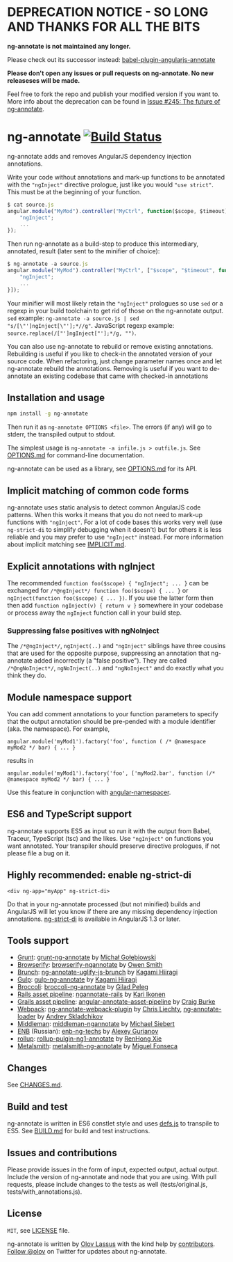 # DEPRECATION NOTICE - SO LONG AND THANKS FOR ALL THE BITS
**ng-annotate is not maintained any longer.**

Please check out its successor instead: [babel-plugin-angularjs-annotate](https://github.com/schmod/babel-plugin-angularjs-annotate)

**Please don't open any issues or pull requests on ng-annotate. No new releaseses will be made.**

Feel free to fork the repo and publish your modified version if you want to. More info about the deprecation can be found in [Issue #245: The future of ng-annotate](https://github.com/olov/ng-annotate/issues/245).


# ng-annotate [![Build Status](https://travis-ci.org/olov/ng-annotate.svg?branch=master)](https://travis-ci.org/olov/ng-annotate)
ng-annotate adds and removes AngularJS dependency injection annotations.

Write your code without annotations and mark-up functions to be annotated
with the `"ngInject"` directive prologue, just like you would
`"use strict"`. This must be at the beginning of your function.

```js
$ cat source.js
angular.module("MyMod").controller("MyCtrl", function($scope, $timeout) {
    "ngInject";
    ...
});
```

Then run ng-annotate as a build-step to produce this intermediary,
annotated, result (later sent to the minifier of choice):

```js
$ ng-annotate -a source.js
angular.module("MyMod").controller("MyCtrl", ["$scope", "$timeout", function($scope, $timeout) {
    "ngInject";
    ...
}]);
```

Your minifier will most likely retain the `"ngInject"` prologues so use `sed`
or a regexp in your build toolchain to get rid of those on the ng-annotate output.
`sed` example: `ng-annotate -a source.js | sed "s/[\"']ngInject[\"'];*//g"`.
JavaScript regexp example: `source.replace(/["']ngInject["'];*/g, "")`.

You can also use ng-annotate to rebuild or remove existing annotations.
Rebuilding is useful if you like to check-in the annotated version of your
source code. When refactoring, just change parameter names once and let
ng-annotate rebuild the annotations. Removing is useful if you want to
de-annotate an existing codebase that came with checked-in annotations


## Installation and usage

```bash
npm install -g ng-annotate
```

Then run it as `ng-annotate OPTIONS <file>`. The errors (if any) will go to stderr,
the transpiled output to stdout.

The simplest usage is `ng-annotate -a infile.js > outfile.js`.
See [OPTIONS.md](OPTIONS.md) for command-line documentation.

ng-annotate can be used as a library, see [OPTIONS.md](OPTIONS.md) for its API.


## Implicit matching of common code forms
ng-annotate uses static analysis to detect common AngularJS code patterns. When
this works it means that you do not need to mark-up functions with `"ngInject"`.
For a lot of code bases this works very well (use `ng-strict-di` to simplify
debugging when it doesn't) but for others it is less reliable and you may prefer
to use `"ngInject"` instead. For more information about implicit matching see
[IMPLICIT.md](IMPLICIT.md).


## Explicit annotations with ngInject
The recommended `function foo($scope) { "ngInject"; ... }` can be exchanged
for `/*@ngInject*/ function foo($scope) { ... }` or
`ngInject(function foo($scope) { ... })`. If you use the latter form then
then add `function ngInject(v) { return v }` somewhere in your codebase or process
away the `ngInject` function call in your build step.


### Suppressing false positives with ngNoInject
The `/*@ngInject*/`, `ngInject(..)` and `"ngInject"` siblings have three cousins that
are used for the opposite purpose, suppressing an annotation that ng-annotate added
incorrectly (a "false positive"). They are called `/*@ngNoInject*/`, `ngNoInject(..)`
and `"ngNoInject"` and do exactly what you think they do.

## Module namespace support
You can add comment annotations to your function parameters to specify that the output
annotation should be pre-pended with a module identifier (aka. the namespace).
For example, 

`angular.module('myMod1').factory('foo', function ( /* @namespace myMod2 */ bar) { ... }`

results in

`angular.module('myMod1').factory('foo', ['myMod2.bar', function (/* @namespace myMod2 */ bar) { ... }`

Use this feature in conjunction with [angular-namespacer](https://github.com/callmehiphop/angular-namespacer).

## ES6 and TypeScript support
ng-annotate supports ES5 as input so run it with the output from Babel, Traceur,
TypeScript (tsc) and the likes. Use `"ngInject"` on functions you want annotated.
Your transpiler should preserve directive prologues, if not please file a bug on it.


## Highly recommended: enable ng-strict-di
`<div ng-app="myApp" ng-strict-di>`

Do that in your ng-annotate processed (but not minified) builds and AngularJS will
let you know if there are any missing dependency injection annotations.
[ng-strict-di](https://docs.angularjs.org/api/ng/directive/ngApp) is available in
AngularJS 1.3 or later.


## Tools support
* [Grunt](http://gruntjs.com/): [grunt-ng-annotate](https://www.npmjs.org/package/grunt-ng-annotate) by [Michał Gołębiowski](https://github.com/mzgol)
* [Browserify](http://browserify.org/): [browserify-ngannotate](https://www.npmjs.org/package/browserify-ngannotate) by [Owen Smith](https://github.com/omsmith)
* [Brunch](http://brunch.io/): [ng-annotate-uglify-js-brunch](https://www.npmjs.org/package/ng-annotate-uglify-js-brunch) by [Kagami Hiiragi](https://github.com/Kagami)
* [Gulp](http://gulpjs.com/): [gulp-ng-annotate](https://www.npmjs.org/package/gulp-ng-annotate/) by [Kagami Hiiragi](https://github.com/Kagami)
* [Broccoli](https://github.com/broccolijs/broccoli): [broccoli-ng-annotate](https://www.npmjs.org/package/broccoli-ng-annotate) by [Gilad Peleg](https://github.com/pgilad)
* [Rails asset pipeline](http://guides.rubyonrails.org/asset_pipeline.html): [ngannotate-rails](https://rubygems.org/gems/ngannotate-rails) by [Kari Ikonen](https://github.com/kikonen)
* [Grails asset pipeline](https://github.com/bertramdev/asset-pipeline): [angular-annotate-asset-pipeline](https://github.com/craigburke/angular-annotate-asset-pipeline) by [Craig Burke](https://github.com/craigburke)
* [Webpack](http://webpack.github.io/): [ng-annotate-webpack-plugin](https://www.npmjs.org/package/ng-annotate-webpack-plugin) by [Chris Liechty](https://github.com/cliechty), [ng-annotate-loader](https://www.npmjs.org/package/ng-annotate-loader) by [Andrey Skladchikov](https://github.com/huston007)
* [Middleman](http://middlemanapp.com/): [middleman-ngannotate](http://rubygems.org/gems/middleman-ngannotate) by [Michael Siebert](https://github.com/siebertm)
* [ENB](http://enb-make.info/) (Russian): [enb-ng-techs](https://www.npmjs.org/package/enb-ng-techs#ng-annotate) by [Alexey Gurianov](https://github.com/guria)
* [rollup](https://rollupjs.org/): [rollup-pulgin-ng1-annotate](https://github.com/xierenyuan/rollup-plugin-ng-annotate) by [RenHong Xie](https://github.com/xierenyuan)
* [Metalsmith](http://www.metalsmith.io/): [metalsmith-ng-annotate](https://www.npmjs.com/package/metalsmith-ng-annotate) by [Miguel Fonseca](https://github.com/fmmfonseca)


## Changes
See [CHANGES.md](CHANGES.md).


## Build and test
ng-annotate is written in ES6 constlet style and uses [defs.js](https://github.com/olov/defs)
to transpile to ES5. See [BUILD.md](BUILD.md) for build and test instructions.


## Issues and contributions
Please provide issues in the form of input, expected output, actual output. Include
the version of ng-annotate and node that you are using. With pull requests, please
include changes to the tests as well (tests/original.js, tests/with_annotations.js).


## License
`MIT`, see [LICENSE](LICENSE) file.

ng-annotate is written by [Olov Lassus](https://github.com/olov) with the kind help by
[contributors](https://github.com/olov/ng-annotate/graphs/contributors).
[Follow @olov](https://twitter.com/olov) on Twitter for updates about ng-annotate.
